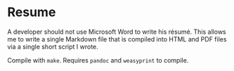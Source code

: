 
# Resume

A developer should not use Microsoft Word to write his résumé.
This allows me to write a single Markdown file that is compiled into HTML and PDF files via a single short script I wrote.

Compile with `make`.
Requires `pandoc` and `weasyprint` to compile.

